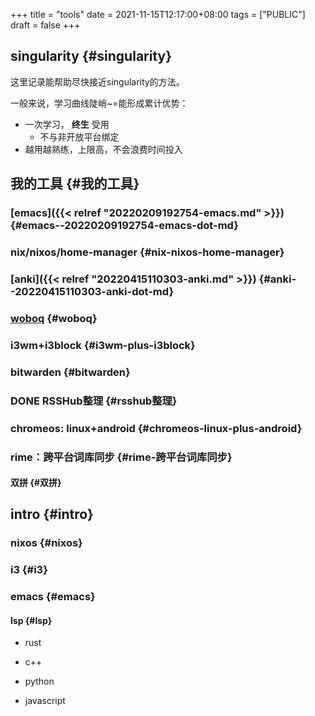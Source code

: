 +++
title = "tools"
date = 2021-11-15T12:17:00+08:00
tags = ["PUBLIC"]
draft = false
+++

## singularity {#singularity}

这里记录能帮助尽快接近singularity的方法。

一般来说，学习曲线陡峭~=能形成累计优势：

-   一次学习， **终生** 受用
    -   不与非开放平台绑定
-   越用越熟练，上限高，不会浪费时间投入


## 我的工具 {#我的工具}


### [emacs]({{< relref "20220209192754-emacs.md" >}}) {#emacs--20220209192754-emacs-dot-md}


### nix/nixos/home-manager {#nix-nixos-home-manager}


### [anki]({{< relref "20220415110303-anki.md" >}}) {#anki--20220415110303-anki-dot-md}


### [woboq](https://dvorak0.github.io/woboq/) {#woboq}


### i3wm+i3block {#i3wm-plus-i3block}


### bitwarden {#bitwarden}


### <span class="org-todo done DONE">DONE</span> RSSHub整理 {#rsshub整理}


### chromeos: linux+android {#chromeos-linux-plus-android}


### rime：跨平台词库同步 {#rime-跨平台词库同步}


#### 双拼 {#双拼}


## intro {#intro}


### nixos {#nixos}


### i3 {#i3}


### emacs {#emacs}


#### lsp {#lsp}

<!--list-separator-->

-  rust

<!--list-separator-->

-  c++

<!--list-separator-->

-  python

<!--list-separator-->

-  javascript